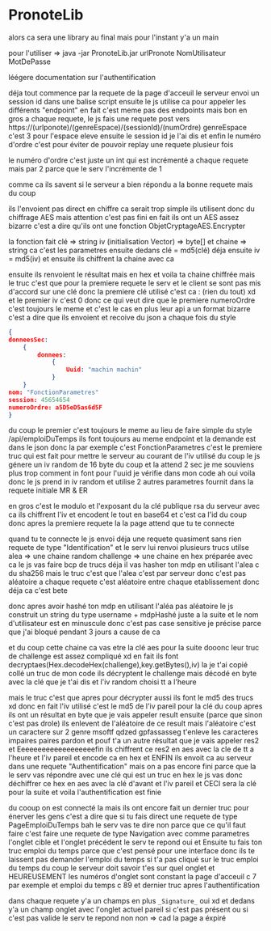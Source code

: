 # PronoteLib

alors ca sera une library au final mais pour l'instant y'a un main

pour l'utiliser => java -jar PronoteLib.jar urlPronote NomUtilisateur MotDePasse


léégere documentation sur l'authentification

déja tout commence par la requete de la page d'acceuil
le serveur envoi un session id dans une balise script
ensuite le js utilise ca pour appeler les différents "endpoint"
en fait c'est meme pas des endpoints
mais bon
en gros a chaque requete, le js fais une requete post vers https://(urlponote)/(genreEspace)/(sessionId)/(numOrdre)
genreEspace c'est 3 pour l'espace eleve
ensuite le session id je l'ai dis
et enfin le numéro d'ordre
c'est pour éviter de pouvoir replay une requete plusieur fois
 
le numéro d'ordre
c'est juste un int
qui est incrémenté a chaque requete
mais par 2
parce que le serv l'incrémente de 1

comme ca ils savent si le serveur a bien répondu a la bonne requete
mais du coup

ils l'envoient pas direct en chiffre
ca serait trop simple
ils utilisent donc du chiffrage AES
mais attention
c'est pas fini
en fait ils ont un AES assez bizarre
c'est a dire qu'ils ont une fonction
ObjetCryptageAES.Encrypter

la fonction fait
clé => string
iv (initialisation Vector) => byte[]
et chaine => string
ca c'est les parametres
ensuite dedans
clé = md5(clé)
déja
ensuite iv = md5(iv)
et ensuite ils chiffrent la chaine avec ca

ensuite
ils renvoient le résultat mais en hex
et voila ta chaine chiffrée
mais le truc
c'est que pour la premiere requete
le serv et le client se sont pas mis d'accord sur une clé
donc
la premiere clé utilisé c'est ca :
(rien du tout)
xd
et le premier iv c'est 0
donc ce qui veut dire que le premiere numeroOrdre c'est toujours le meme
et c'est le cas
en plus leur api a un format bizarre
c'est a dire que ils envoient et recoive du json a chaque fois
du style
```json
{
donneesSec:
    {
        donnees:
            {
                Uuid: "machin machin"
            }
    }
nom: "FonctionParametres"
session: 45654654
numeroOrdre: a5D5eD5as6d5F
}
```
du coup le premier c'est toujours le meme
au lieu de faire simple
du style
/api/emploiDuTemps
ils font toujours au meme endpoint
et la demande est dans le json
donc la par exemple c'est FonctionParametres
c'est le premiere truc qui est fait
pour mettre le serveur au courant de l'iv utilisé
du coup
le js génere un iv random
de 16 byte du coup
et la attend 2 sec
je me souviens plus trop comment in font pour l'uuid
je vérifie dans mon code
ah oui voila
donc le js prend in iv random
et utilise 2 autres parametres fournit dans la requete initiale
MR & ER

en gros c'est le modulo et l'exposant du la clé publique rsa du serveur
avec ca ils chiffrent l'iv
et encodent le tout en base64
et c'est ca l'id du coup
donc
apres la premiere requete
la la page attend
que tu te connecte
 

quand tu te connecte
le js  envoi déja une requete quasiment sans rien
requete de type "Identification"
et le serv lui renvoi plusieurs trucs utilse
alea => une chaine random
challenge => une chaine en hex préparée
avec ca le js vas faire bcp de trucs
déja
il vas hasher ton mdp
en utilisant l'alea
c du sha256
mais le truc c'est que l'alea c'est par serveur
donc c'est pas aléatoire a chaque requete
c'est aléatoire entre chaque etablissement
donc déja ca c'est bete

donc apres avoir hashé ton mdp en utilisant l'aléa pas aléatoire
le js construit un string du type
username + mdpHashé
juste a la suite
et
le nom d'utilisateur est en minuscule
donc c'est pas case sensitive
je précise parce que j'ai bloqué pendant 3 jours a cause de ca 
 
et du coup cette chaine ca vas etre la clé aes pour la suite
dooonc
leur truc de challenge est assez compliqué xd
en fait
ils font
decryptaes(Hex.decodeHex(challenge),key.getBytes(),iv)
la je t'ai copié collé un truc de mon code
ils décryptent le challenge mais décodé en byte
avec la clé que je t'ai dis
et l'iv random choisi tt a l'heure
 
mais le truc c'est que apres
pour décrypter aussi ils font le md5 des trucs xd
donc en fait l'iv utilisé c'est le md5  de l'iv
pareil pour la clé
du coup apres ils ont un résultat en byte
que je vais appeler
result
ensuite
(parce que sinon c'est pas drole)
ils enlevent de l'aléatoire de ce result
mais
l'aléatoire
c'est un caractere sur 2
genre
msoftf qdzed gpfassasseg
t'enleve les caracteres impaires
paires pardon
et pouf
t'a un autre résultat
que je vais appeler res2
et Eeeeeeeeeeeeeeeeeeefin
ils chiffrent ce res2 en aes avec la cle de tt a l'heure et l'iv pareil
et encode ca en hex
et ENFIN
ils envoit ca au serveur
dans une requete "Authentification"
mais on a pas encore fini
parce que la le serv vas répondre avec une clé
qui est un truc en hex
le js vas donc déchiffrer ce hex en aes avec la clé d'avant et l'iv pareil
et CECI
sera la clé pour la suite
et voila l'authentification est finie

du cooup on est connecté la
mais
ils ont encore fait un dernier truc pour énerver les gens
c'est a dire que
si tu fais direct une requete
de type
PageEmploiDuTemps
bah le serv vas te dire non
parce que ce qu'il faut faire
c'est faire une requete de type Navigation
avec comme parametres
l'onglet cible
et l'onglet précédent
le serv te repond oui
et Ensuite
tu fais ton truc emploi du temps
parce que c'est pensé pour une interface
donc ils te laissent pas demander l'emploi du temps si t'a pas cliqué sur le truc emploi du temps
du coup le serveur doit savoir t'es sur quel onglet
et
HEUREUSEMENT
les numéros d'onglet sont constant
la page d'acceuil c 7 par exemple
et emploi du temps c 89
et
dernier truc
apres l'authentification

dans chaque requete
y'a un champs en plus
`_Signature_`
oui xd
et dedans
y'a un champ onglet
avec l'onglet actuel
pareil si c'est pas présent ou si c'est pas valide
le serv te repond non
non => cad  la page a éxpiré
